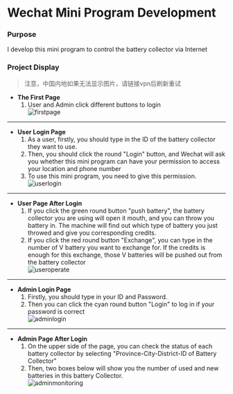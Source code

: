 # Wechat Mini Program Development

### Purpose
I develop this mini program to control the battery collector via Internet

### Project Display
> 注意，中国内地如果无法显示图片，请链接vpn后刷新重试<br/>



- **The First Page**
  1. User and Admin click different buttons to login<br/>
![firstpage](https://github.com/yunkai-zhang/yunkai-zhang.github.io/blob/master/images/for%20github/Wechat%20Mini%20Program/firstpage.png)

---

- **User Login Page**
  1. As a user, firstly, you should type in the ID of the battery collector they want to use.
  2. Then, you should click the round "Login" button, and Wechat will ask you whether this mini program can have your permission 
to access your location and phone number
  3. To use this mini program, you need to give this permission.<br/>
![userlogin](https://github.com/yunkai-zhang/yunkai-zhang.github.io/blob/master/images/for%20github/Wechat%20Mini%20Program/userlogin.png)

---

- **User Page After Login**
  1. If you click the green round button "push battery", the battery collector you are using will open
 it mouth, and you can throw you battery in. The machine will find out which type of battery you just 
 throwed and give you corresponding credits.
  2. If you click the red round button "Exchange", you can type in the number of V battery you want to 
exchange for. If the credits is enough for this exchange, those V batteries will be pushed out from
 the battery collector<br/>
![useroperate](https://github.com/yunkai-zhang/yunkai-zhang.github.io/blob/master/images/for%20github/Wechat%20Mini%20Program/useroperate.jpg)

---

- **Admin Login Page**
  1. Firstly, you should type in your ID and Password.
  2. Then you can click the cyan round button "Login" to log in if your password is correct<br/>
![adminlogin](https://github.com/yunkai-zhang/yunkai-zhang.github.io/blob/master/images/for%20github/Wechat%20Mini%20Program/adminlogin.png)

---

- **Admin Page After Login**
  1. On the upper side of the page, you can check the status of each battery collector by selecting
 "Province-City-District-ID of Battery Collector"
  2. Then, two boxes below will show you the number of used and new batteries in this battery Collector.<br/>
![adminmonitoring](https://github.com/yunkai-zhang/yunkai-zhang.github.io/blob/master/images/for%20github/Wechat%20Mini%20Program/adminmoni.jpg)

